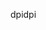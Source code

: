 <span data-ttu-id="72477-101">dpi</span><span class="sxs-lookup"><span data-stu-id="72477-101">dpi</span></span>